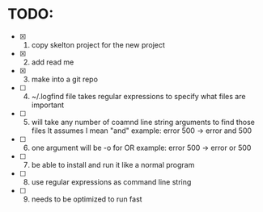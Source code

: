 TODO:
=====
- [x] 1. copy skelton project for the new project
- [x] 2. add read me
- [x] 3. make into a git repo
- [ ] 4. ~/.logfind file takes regular expressions to specify what files are important
- [ ] 5. will take any number of coamnd line string arguments to find those files
         It assumes I mean "and" example: error 500 -> error and 500
- [ ] 6. one argument will be -o for OR example: error 500 -> error or 500
- [ ] 7. be able to install and run it like a normal program
- [ ] 8.  use regular expressions as command line string
- [ ] 9. needs to be optimized to run fast
